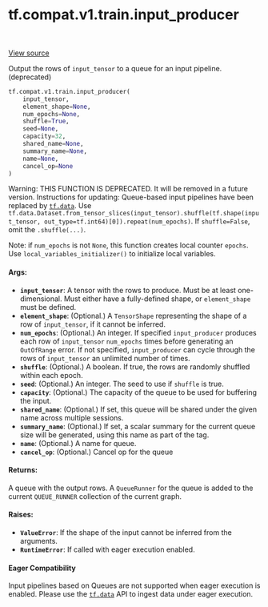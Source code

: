 <div itemscope itemtype="http://developers.google.com/ReferenceObject">
<meta itemprop="name" content="tf.compat.v1.train.input_producer" />
<meta itemprop="path" content="Stable" />
</div>

# tf.compat.v1.train.input_producer

<!-- Insert buttons and diff -->

<table class="tfo-notebook-buttons tfo-api" align="left">
</table>

<a target="_blank" href="/code/stable/tensorflow/python/training/input.py">View source</a>



Output the rows of `input_tensor` to a queue for an input pipeline. (deprecated)

``` python
tf.compat.v1.train.input_producer(
    input_tensor,
    element_shape=None,
    num_epochs=None,
    shuffle=True,
    seed=None,
    capacity=32,
    shared_name=None,
    summary_name=None,
    name=None,
    cancel_op=None
)
```



<!-- Placeholder for "Used in" -->

Warning: THIS FUNCTION IS DEPRECATED. It will be removed in a future version.
Instructions for updating:
Queue-based input pipelines have been replaced by <a href="../../../../tf/data.md"><code>tf.data</code></a>. Use `tf.data.Dataset.from_tensor_slices(input_tensor).shuffle(tf.shape(input_tensor, out_type=tf.int64)[0]).repeat(num_epochs)`. If `shuffle=False`, omit the `.shuffle(...)`.

Note: if `num_epochs` is not `None`, this function creates local counter
`epochs`. Use `local_variables_initializer()` to initialize local variables.

#### Args:


* <b>`input_tensor`</b>: A tensor with the rows to produce. Must be at least
  one-dimensional. Must either have a fully-defined shape, or
  `element_shape` must be defined.
* <b>`element_shape`</b>: (Optional.) A `TensorShape` representing the shape of a
  row of `input_tensor`, if it cannot be inferred.
* <b>`num_epochs`</b>: (Optional.) An integer. If specified `input_producer` produces
  each row of `input_tensor` `num_epochs` times before generating an
  `OutOfRange` error. If not specified, `input_producer` can cycle through
  the rows of `input_tensor` an unlimited number of times.
* <b>`shuffle`</b>: (Optional.) A boolean. If true, the rows are randomly shuffled
  within each epoch.
* <b>`seed`</b>: (Optional.) An integer. The seed to use if `shuffle` is true.
* <b>`capacity`</b>: (Optional.) The capacity of the queue to be used for buffering
  the input.
* <b>`shared_name`</b>: (Optional.) If set, this queue will be shared under the given
  name across multiple sessions.
* <b>`summary_name`</b>: (Optional.) If set, a scalar summary for the current queue
  size will be generated, using this name as part of the tag.
* <b>`name`</b>: (Optional.) A name for queue.
* <b>`cancel_op`</b>: (Optional.) Cancel op for the queue


#### Returns:

A queue with the output rows.  A `QueueRunner` for the queue is
added to the current `QUEUE_RUNNER` collection of the current
graph.



#### Raises:


* <b>`ValueError`</b>: If the shape of the input cannot be inferred from the arguments.
* <b>`RuntimeError`</b>: If called with eager execution enabled.



#### Eager Compatibility
Input pipelines based on Queues are not supported when eager execution is
enabled. Please use the <a href="../../../../tf/data.md"><code>tf.data</code></a> API to ingest data under eager execution.



